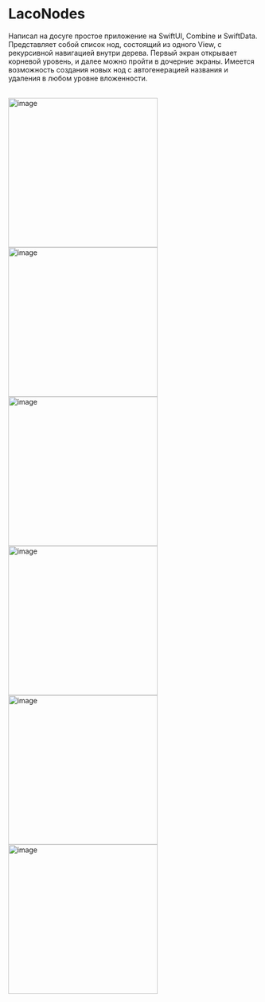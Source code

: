# LacoNodes

Написал на досуге простое приложение на SwiftUI, Combine и SwiftData. Представляет собой список нод, состоящий из одного View, с рекурсивной навигацией внутри дерева. Первый экран открывает корневой уровень, и далее можно пройти в дочерние экраны. Имеется возможность создания новых нод с автогенерацией названия и удаления в любом уровне вложенности.

<br>
<img width="300" alt="image" src="https://github.com/MrLaco/LacoNodes/assets/46028944/37b9c43a-c3e4-42c5-8822-0aae0c82e289">
<img width="300" alt="image" src="https://github.com/MrLaco/LacoNodes/assets/46028944/e64faed4-d32e-48db-9e21-6fd462d54e6b">
<img width="300" alt="image" src="https://github.com/MrLaco/LacoNodes/assets/46028944/33d5df9f-47e6-4283-a1db-1717dd93145e">
<img width="300" alt="image" src="https://github.com/MrLaco/LacoNodes/assets/46028944/d6549189-42e7-47ef-b7a9-333c34e7d07d">
<img width="300" alt="image" src="https://github.com/MrLaco/LacoNodes/assets/46028944/796a51b7-63f6-40f1-8746-3040419108d5">
<img width="300" alt="image" src="https://github.com/MrLaco/LacoNodes/assets/46028944/052cf9b6-447a-44ff-b6a1-2ef1d133ac90">
